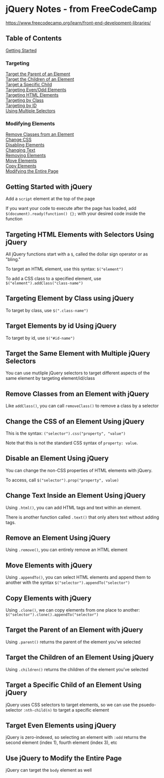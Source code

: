 # jQuery Notes - from FreeCodeCamp
https://www.freecodecamp.org/learn/front-end-development-libraries/

## Table of Contents
[Getting Started](#getting-started-with-jquery)  

### Targeting

[Target the Parent of an Element](#target-the-parent-of-an-element-with-jquery)  
[Target the Children of an Element](#target-the-children-of-an-element-using-jquery)  
[Target a Specific Child](#target-a-specific-child-of-an-element-using-jquery)  
[Targeting Even/Odd Elements](#target-even-elements-using-jquery)  
[Targeting HTML Elements](#targeting-html-elements-with-selectors-using-jquery)  
[Targeting by Class](#targeting-element-by-class-using-jquery)  
[Targeting by ID](#target-elements-by-id-using-jquery)  
[Using Multiple Selectors](#target-the-same-element-with-multiple-jquery-selectors)  

### Modifying Elements

[Remove Classes from an Element](#remove-classes-from-an-element-with-jquery)  
[Change CSS](#change-the-css-of-an-element-using-jquery)  
[Disabling Elements](#disable-an-element-using-jquery)  
[Changing Text](#change-text-inside-an-element-using-jquery)  
[Removing Elements](#remove-an-element-using-jquery)  
[Move Elements](#move-elements-with-jquery)  
[Copy Elements](#copy-elements-with-jquery)  
[Modifying the Entire Page](#use-jquery-to-modify-the-entire-page)  

## Getting Started with jQuery

Add a `script` element at the top of the page

If you want your code to execute after the page has loaded, add
`$(document).ready(function() {};` with your desired code inside the function

## Targeting HTML Elements with Selectors Using jQuery

All jQuery functions start with a `$`, called the dollar sign operator or as "bling."

To target an HTML element, use this syntax: `$("element")`

To add a CSS class to a specified element, use `$("element").addClass("class-name")`

## Targeting Element by Class using jQuery

To target by class, use `$(".class-name")`

## Target Elements by id Using jQuery

To target by id, use `$("#id-name")`

## Target the Same Element with Multiple jQuery Selectors

You can use mutliple jQuery selectors to target different aspects of the same element by targeting element/id/class

## Remove Classes from an Element with jQuery

Like `addClass()`, you can call `removeClass()` to remove a class by a selector

## Change the CSS of an Element Using jQuery

This is the syntax: `("selector").css("property", "value")`

Note that this is not the standard CSS syntax of `property: value`.

## Disable an Element Using jQuery

You can change the non-CSS properties of HTML elements with jQuery.

To access, call `$("selector").prop("property", value)`

## Change Text Inside an Element Using jQuery

Using `.html()`, you can add HTML tags and text within an element.

There is another function called `.text()` that only alters text without adding tags.

## Remove an Element Using jQuery

Using `.remove()`, you can entirely remove an HTML element

## Move Elements with jQuery

Using `.appendTo()`, you can select HTML elements and append them to another with the syntax `$("selector").appendTo("selector")`

## Copy Elements with jQuery

Using `.clone()`, we can copy elements from one place to another: `$("selector").clone().appendTo("selector")`

## Target the Parent of an Element with jQuery

Using `.parent()` returns the parent of the element you've selected

## Target the Children of an Element Using jQuery

Using `.children()` returns the children of the element you've selected

## Target a Specific Child of an Element Using jQuery

jQuery uses CSS selectors to target elements, so we can use the psuedo-selector `:nth-child(n)` to target a specific element

## Target Even Elements using jQuery

jQuery is zero-indexed, so selecting an element with `:odd` returns the second element (index 1), fourth element (index 3), etc

## Use jQuery to Modify the Entire Page

jQuery can target the `body` element as well